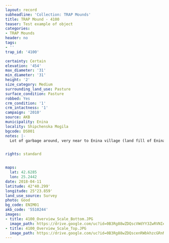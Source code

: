 ```yaml
---
layout: record
subheadline: 'Collection: TRAP Mounds'
title: TRAP Mound - 4100
teaser: Test example of object
categories:
- TRAP Mounds
header: no
tags:
- ''
trap_id: '4100'

certainty: Certain
elevation: '454'
max_diameter: '31'
min_diameter: '31'
height: '2'
size_category: Medium
surrounding_land_use: Pasture
surface_condition: Pasture
robbed: Yes
crm_condition: '1'
crm_intactness: '1'
campaign: '2010'
source: AKB
municipality: Enina
locality: Shipchenska Mogila
bgcode: DS001
notes: |-
  Lot of garbage around, very near to Enina village (land fill of Enina).


rights: standard


maps:
  lat: 42.6285
  lon: 25.2442
date: 2018-04-11
latitude: 42°40.299'
longitude: 25°23.859'
land_use_source: Survey
photo: Good
bg_code: ENIM01
akb_code: '5510244'
images:
- title: 4100_Overview_Scale_Bottom.JPG
  image_path: https://drive.google.com/uc?id=0B3Rg88wZDQscVWdYY3ZwRVNIelE
- title: 4100_Overview_Scale_Top.JPG
  image_path: https://drive.google.com/uc?id=0B3Rg88wZDQscenRWbkhzcGRnNU0
---
```

